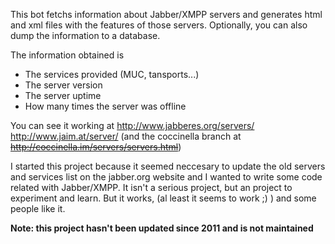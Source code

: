 This bot fetchs information about Jabber/XMPP servers and generates html and xml files with the features of those servers. Optionally, you can also dump the information to a database.

The information obtained is
  * The services provided (MUC, tansports...)
  * The server version
  * The server uptime
  * How many times the server was offline

You can see it working at http://www.jabberes.org/servers/ http://www.jaim.at/server/ (and the coccinella  branch at ~~http://coccinella.im/servers/servers.html~~)

I started this project because it seemed neccesary to update the old servers and services list on the jabber.org website and I wanted to write some code related with Jabber/XMPP. It isn't a serious project, but an project to experiment and learn. But it works, (al least it seems to work ;) ) and some people like it.

**Note: this project hasn't been updated since 2011 and is not maintained**